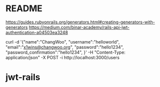 # README

https://guides.rubyonrails.org/generators.html#creating-generators-with-generators
https://medium.com/binar-academy/rails-api-jwt-authentication-a04503ea3248


curl -d '{"name":"ChangWoo", "username":"helloworld", "email":"x1wins@changwoo.org", "password":"hello1234", "password_confirmation":"hello1234", }' -H "Content-Type: application/json" -X POST -i http://localhost:3000/users


# jwt-rails
